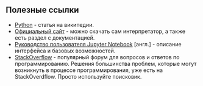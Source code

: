 ## Полезные ссылки

- [Python](https://ru.wikipedia.org/wiki/Python) - статья на википедии.
- [Официальный сайт](https://www.python.org/) - можно скачать сам интерпретатор, а также есть раздел с документацией.
- [Руководство пользователя Jupyter Notebook](https://jupyter.brynmawr.edu/services/public/dblank/Jupyter%20Notebook%20Users%20Manual.ipynb) [англ.] - описание интерфейса и базовых возможностей.
- [StackOverflow](https://stackoverflow.com/) - популярный форум для вопросов и ответов по программированию. Решения большинства проблем, которые могут возникнуть в процессе программирования, уже есть на StаckOverdflow. Просто используйте поисковик.
